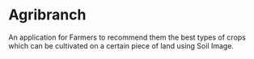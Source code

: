 # Agribranch
An application for Farmers to recommend them the best types of crops which can be cultivated on a certain piece of land using Soil Image. 
